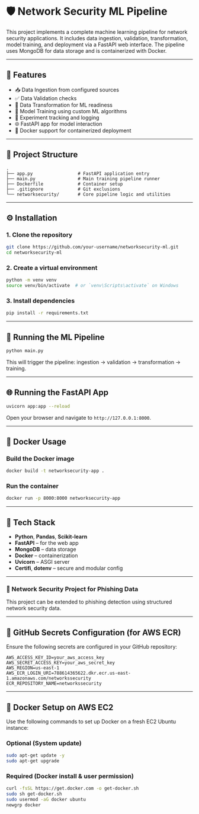 # 🛡️ Network Security ML Pipeline

This project implements a complete machine learning pipeline for network security applications. It includes data ingestion, validation, transformation, model training, and deployment via a FastAPI web interface. The pipeline uses MongoDB for data storage and is containerized with Docker.

---

## 🚀 Features

- 📥 Data Ingestion from configured sources
- ✅ Data Validation checks
- 🔄 Data Transformation for ML readiness
- 🧠 Model Training using custom ML algorithms
- 🧪 Experiment tracking and logging
- 🌐 FastAPI app for model interaction
- 🐳 Docker support for containerized deployment

---

## 📁 Project Structure

```
.
├── app.py                 # FastAPI application entry
├── main.py                # Main training pipeline runner
├── Dockerfile             # Container setup
├── .gitignore             # Git exclusions
└── networksecurity/       # Core pipeline logic and utilities
```

---

## ⚙️ Installation

### 1. Clone the repository

```bash
git clone https://github.com/your-username/networksecurity-ml.git
cd networksecurity-ml
```

### 2. Create a virtual environment

```bash
python -m venv venv
source venv/bin/activate  # or `venv\Scripts\activate` on Windows
```

### 3. Install dependencies

```bash
pip install -r requirements.txt
```

---

## 🧪 Running the ML Pipeline

```bash
python main.py
```

This will trigger the pipeline: ingestion → validation → transformation → training.

---

## 🌐 Running the FastAPI App

```bash
uvicorn app:app --reload
```

Open your browser and navigate to `http://127.0.0.1:8000`.

---

## 🐳 Docker Usage

### Build the Docker image

```bash
docker build -t networksecurity-app .
```

### Run the container

```bash
docker run -p 8000:8000 networksecurity-app
```

---

## 🧠 Tech Stack

- **Python**, **Pandas**, **Scikit-learn**
- **FastAPI** – for the web app
- **MongoDB** – data storage
- **Docker** – containerization
- **Uvicorn** – ASGI server
- **Certifi**, **dotenv** – secure and modular config


---

### 🧪 Network Security Project for Phishing Data

This project can be extended to phishing detection using structured network security data.

---

## 🔐 GitHub Secrets Configuration (for AWS ECR)

Ensure the following secrets are configured in your GitHub repository:

```env
AWS_ACCESS_KEY_ID=your_aws_access_key
AWS_SECRET_ACCESS_KEY=your_aws_secret_key
AWS_REGION=us-east-1
AWS_ECR_LOGIN_URI=788614365622.dkr.ecr.us-east-1.amazonaws.com/networkssecurity
ECR_REPOSITORY_NAME=networkssecurity
```

---

## 🐳 Docker Setup on AWS EC2

Use the following commands to set up Docker on a fresh EC2 Ubuntu instance:

### Optional (System update)

```bash
sudo apt-get update -y
sudo apt-get upgrade
```

### Required (Docker install & user permission)

```bash
curl -fsSL https://get.docker.com -o get-docker.sh
sudo sh get-docker.sh
sudo usermod -aG docker ubuntu
newgrp docker
```
